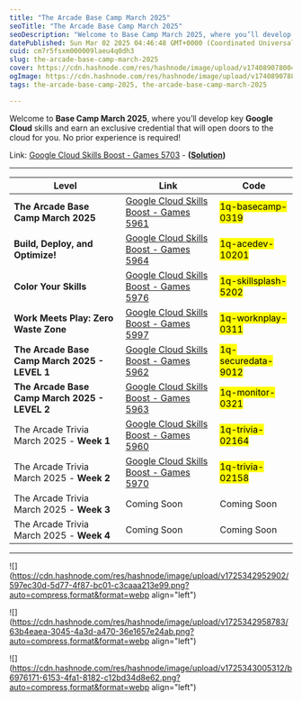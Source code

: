 ```yaml
---
title: "The Arcade Base Camp March 2025"
seoTitle: "The Arcade Base Camp March 2025"
seoDescription: "Welcome to Base Camp March 2025, where you’ll develop key Google Cloud skills and earn an exclusive credential that will open doors to the cloud for you. No"
datePublished: Sun Mar 02 2025 04:46:48 GMT+0000 (Coordinated Universal Time)
cuid: cm7r5fsxm000009laeu4q0dh3
slug: the-arcade-base-camp-march-2025
cover: https://cdn.hashnode.com/res/hashnode/image/upload/v1740890780049/5c3f214d-6de3-498e-b4e1-40148e71cfc0.png
ogImage: https://cdn.hashnode.com/res/hashnode/image/upload/v1740890788886/f8a2747c-0947-40da-a0e8-3c879f038e43.png
tags: the-arcade-base-camp-2025, the-arcade-base-camp-march-2025

---
```


Welcome to **Base Camp March 2025**, where you’ll develop key **Google Cloud** skills and earn an exclusive credential that will open doors to the cloud for you. No prior experience is required!

Link: [Google Cloud Skills Boost - Games 5703](https://www.cloudskillsboost.google/games/5703/labs/36448) - **(**[**Solution**](https://eplus.dev/start-here-dont-skip-this-arcade-lab)**)**

---

| **Level** | **Link** | **Code** |
| --- | --- | --- |
| **The Arcade Base Camp March 2025** | [Google Cloud Skills Boost - Games 5961](https://www.cloudskillsboost.google/games/5961) | <mark>1q-basecamp-0319</mark> |
| **Build, Deploy, and Optimize!** | [Google Cloud Skills Boost - Games 5964](https://www.cloudskillsboost.google/games/5964) | <mark>1q-acedev-10201</mark> |
| **Color Your Skills** | [Google Cloud Skills Boost - Games 5976](https://www.cloudskillsboost.google/games/5976) | <mark>1q-skillsplash-5202</mark> |
| **Work Meets Play: Zero Waste Zone** | [Google Cloud Skills Boost - Games 5997](https://www.cloudskillsboost.google/games/5997) | <mark>1q-worknplay-0311</mark> |
| **The Arcade Base Camp March 2025 - LEVEL 1** | [Google Cloud Skills Boost - Games 5962](https://www.cloudskillsboost.google/games/5962) | <mark>1q-securedata-9012</mark> |
| **The Arcade Base Camp March 2025 - LEVEL 2** | [Google Cloud Skills Boost - Games 5963](https://www.cloudskillsboost.google/games/5963) | <mark>1q-monitor-0321</mark> |
| The Arcade Trivia March 2025 - **Week 1** | [Google Cloud Skills Boost - Games 5960](https://www.cloudskillsboost.google/games/5960) | <mark>1q-trivia-02164</mark> |
| The Arcade Trivia March 2025 - **Week 2** | [Google Cloud Skills Boost - Games 5970](https://www.cloudskillsboost.google/games/5970) | <mark>1q-trivia-02158</mark> |
| The Arcade Trivia March 2025 - **Week 3** | Coming Soon | Coming Soon |
| The Arcade Trivia March 2025 - **Week 4** | Coming Soon | Coming Soon |

---

![](https://cdn.hashnode.com/res/hashnode/image/upload/v1725342952902/597ec30d-5d77-4f87-bc01-c3caaa213e99.png?auto=compress,format&format=webp align="left")

![](https://cdn.hashnode.com/res/hashnode/image/upload/v1725342958783/63b4eaea-3045-4a3d-a470-36e1657e24ab.png?auto=compress,format&format=webp align="left")

![](https://cdn.hashnode.com/res/hashnode/image/upload/v1725343005312/b6976171-6153-4fa1-8182-c12bd34d8e62.png?auto=compress,format&format=webp align="left")